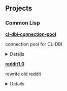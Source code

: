 ## Projects

### Common Lisp

**[cl-dbi-connection-pool](https://github.com/tamurashingo/cl-dbi-connection-pool)**

connection pool for CL-DBI

<details>
```common-lisp
(setf *connection-pool* (make-db-connection-pool :mysql
                                                 :database-name "dbicp_dev"
                                                 :username "root"
                                                 :password "password"
                                                 :host "mysql-test"
                                                 :port 3306))


(let ((conn (get-connection *connection-pool*)))
  (prog1
    (do-sql conn "SELECT * FROM USERS")
    (disconnect conn)))
```
</details>


**[cl-batis](https://github.com/tamurashingo/cl-batis)**

SQL Mapping Framework

<details>
```common-lisp
(setf *session* (create-sql-session :mysql
                                    :database-name "batis_dev"
                                    :username "root"
                                    :password "password"
                                    :host "mysql-test"
                                    :port 3306))


@update ("insert into product (id, name, price) values (:id, :name, :price)")
(defsql register-product (id name price))

(update-one *session* register-product :id 1 :name "NES" :price 14800)
```
</details>


**[reddit1.0](https://github.com/tamurashingo/reddit1.0)**

rewrite old reddit

<details>
```sh
make setup

make dev.up

curl -v http://localhost:8000/browse
```
</details>


### Java


**[dbutils3](https://github.com/tamurashingo/dbutils3)**

database utility


**[sql-analyzer](https://github.com/tamurashingo/sql-analyzer)**

generate SQL and params for prepared statement


